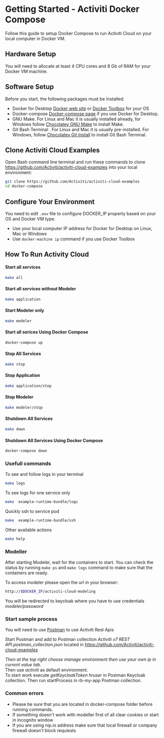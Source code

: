 # Getting Started - Activiti Docker Compose

Follow this guide to setup Docker Compose to run Activiti Cloud on your local computer in Docker VM. 

## Hardware Setup

You will need to allocate at least 4 CPU cores and 8 Gb of RAM for your Docker VM machine. 

## Software Setup

Before you start, the following packages must be installed:

  * Docker for Desktop [Docker web site](https://www.docker.com/) or [Docker Toolbox](https://github.com/docker/toolbox/releases) for your OS 
  * Docker-compose [Docker-compose page](https://docs.docker.com/compose/install/) if you use Docker for Desktop. 
  * GNU Make. For Linux and Mac it is usually installed already, for Windows follow [Chocolatey GNU Make](https://chocolatey.org/packages/make) to install Make.
  * Git Bash Terminal . For Linux and Maс it is usually pre-installed. For Windows, follow [Chocolatey Git Install](https://chocolatey.org/packages/git.install) to install Git Bash Terminal.

## Clone Activiti Cloud Examples 

Open Bash command line terminal and run these commands to clone https://github.com/Activiti/activiti-cloud-examples into your local environment:

```sh
git clone https://github.com/Activiti/activiti-cloud-examples
cd docker-compose
```

## Configure Your Environment

You need to edit `.env` file to configure DOCKER_IP property based on your OS and Docker VM type. 

* Use your local computer IP address for Docker for Desktop on Linux, Mac or Windows
* Use `docker-machine ip` command if you use Docker Toolbox 

## How To Run Activity Cloud 

#### Start all services 

```sh
make all
```

#### Start all services without Modeler 

```sh
make application 
```

#### Start Modeler only

```sh
make modeler
```

#### Start all serices Using Docker Compose

```sh
docker-compose up
```

#### Stop All Services

```sh
make stop
```


#### Stop Application

```sh
make application/stop
```

#### Stop Modeler

```sh
make modeler/stop
```

#### Shutdown All Services

```sh
make down
```
#### Shutdown All Services Using Docker Compose
```sh
docker-compose down
```

### Usefull commands

To see and follow logs in your terminal

```sh
make logs 
```

To see logs for one service only

```sh
make  example-runtime-bundle/logs
```
Quickly ssh to service pod

```sh
make  example-runtime-bundle/ssh
```

Other available actions

```sh
make help
```

### Modeller 

After starting Modeler, wait for the containers to start. You can check the status by running `make ps` and `make logs` command to make sure that the containers are ready. 

To access modeler please open the url in your browser:

```sh
http://$DOCKER_IP/activiti-cloud-modeling
```

You will be redirected to keycloak where you have to use credentials *modeler/password* 

### Start sample process 

You will need to use [Postman](https://www.getpostman.com/downloads/) to use Activiti Rest Apis

Start Postman and add to Postman collection _Activiti v7 REST API.postman_collection.json_ located in https://github.com/Activiti/activiti-cloud-examples <br>

*Then at the top right choose manage environment then use your own ip in _current value_ tab.* <br> 
Then use _activiti_ as default environment. <br>
To start work execute _getKeycloakToken hruser_ in Postman Keycloak collection. Then run startProcess in rb-my-app Postman collection. 

### Common errors
* Please be sure that you are located in docker-compose folder before running commands.
* If something doesn't work with modeller first of all clear cookies or start in incognito window
* If you are using nip.io address make sure that local firewall or company firewall doesn't block requiests

